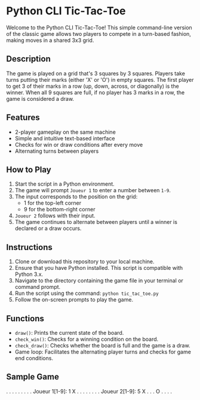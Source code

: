 # Python CLI Tic-Tac-Toe

Welcome to the Python CLI Tic-Tac-Toe! This simple command-line version of the classic game allows two players to compete in a turn-based fashion, making moves in a shared 3x3 grid.

## Description

The game is played on a grid that's 3 squares by 3 squares. Players take turns putting their marks (either 'X' or 'O') in empty squares. The first player to get 3 of their marks in a row (up, down, across, or diagonally) is the winner. When all 9 squares are full, if no player has 3 marks in a row, the game is considered a draw.

## Features

- 2-player gameplay on the same machine
- Simple and intuitive text-based interface
- Checks for win or draw conditions after every move
- Alternating turns between players

## How to Play

1. Start the script in a Python environment.
2. The game will prompt `Joueur 1` to enter a number between `1-9`.
3. The input corresponds to the position on the grid:
   - 1 for the top-left corner
   - 9 for the bottom-right corner
4. `Joueur 2` follows with their input.
5. The game continues to alternate between players until a winner is declared or a draw occurs.

## Instructions

1. Clone or download this repository to your local machine.
2. Ensure that you have Python installed. This script is compatible with Python 3.x.
3. Navigate to the directory containing the game file in your terminal or command prompt.
4. Run the script using the command: `python tic_tac_toe.py`
5. Follow the on-screen prompts to play the game.

## Functions

- `draw()`: Prints the current state of the board.
- `check_win()`: Checks for a winning condition on the board.
- `check_draw()`: Checks whether the board is full and the game is a draw.
- Game loop: Facilitates the alternating player turns and checks for game end conditions.

## Sample Game

. . .
. . .
. . .
Joueur 1[1-9]: 1
X . .
. . .
. . .
Joueur 2[1-9]: 5
X . .
. O .
. . .
